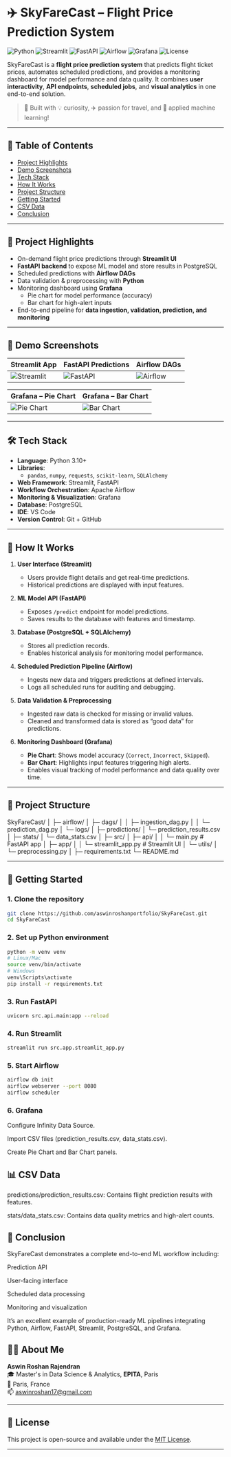 # ✈️ SkyFareCast – Flight Price Prediction System

![Python](https://img.shields.io/badge/Python-3.10-blue?logo=python&logoColor=white)
![Streamlit](https://img.shields.io/badge/Built%20with-Streamlit-orange?logo=streamlit)
![FastAPI](https://img.shields.io/badge/Backend-FastAPI-lightgrey)
![Airflow](https://img.shields.io/badge/Workflow-Airflow-blueviolet)
![Grafana](https://img.shields.io/badge/Monitoring-Grafana-red)
![License](https://img.shields.io/badge/License-MIT-green)

SkyFareCast is a **flight price prediction system** that predicts flight ticket prices, automates scheduled predictions, and provides a monitoring dashboard for model performance and data quality. It combines **user interactivity**, **API endpoints**, **scheduled jobs**, and **visual analytics** in one end-to-end solution.

> 🚀 Built with 💡 curiosity, ✈️ passion for travel, and 🧠 applied machine learning!  

---

## 🌟 Table of Contents

- [Project Highlights](#project-highlights)  
- [Demo Screenshots](#demo-screenshots)  
- [Tech Stack](#tech-stack)  
- [How It Works](#how-it-works)  
- [Project Structure](#project-structure)  
- [Getting Started](#getting-started)  
- [CSV Data](#csv-data)  
- [Conclusion](#conclusion)  

---

## 🌟 Project Highlights

- On-demand flight price predictions through **Streamlit UI**
- **FastAPI backend** to expose ML model and store results in PostgreSQL
- Scheduled predictions with **Airflow DAGs**
- Data validation & preprocessing with **Python**
- Monitoring dashboard using **Grafana**  
  - Pie chart for model performance (accuracy)  
  - Bar chart for high-alert inputs  
- End-to-end pipeline for **data ingestion, validation, prediction, and monitoring**

---

## 📸 Demo Screenshots

| Streamlit App | FastAPI Predictions | Airflow DAGs |
|---------------|------------------|--------------|
| ![Streamlit](images/streamlit_app.png) | ![FastAPI](images/fastapi_prediction.png) | ![Airflow](images/airflow_dags.png) |

| Grafana – Pie Chart | Grafana – Bar Chart |
|--------------------|-------------------|
| ![Pie Chart](images/grafana_pie.png) | ![Bar Chart](images/grafana_bar.png) |

---

## 🛠 Tech Stack

- **Language**: Python 3.10+  
- **Libraries**: 
  - `pandas`, `numpy`, `requests`, `scikit-learn`, `SQLAlchemy`  
- **Web Framework**: Streamlit, FastAPI  
- **Workflow Orchestration**: Apache Airflow  
- **Monitoring & Visualization**: Grafana  
- **Database**: PostgreSQL  
- **IDE**: VS Code  
- **Version Control**: Git + GitHub  

---

## 🧠 How It Works

1. **User Interface (Streamlit)**  
   - Users provide flight details and get real-time predictions.  
   - Historical predictions are displayed with input features.  

2. **ML Model API (FastAPI)**  
   - Exposes `/predict` endpoint for model predictions.  
   - Saves results to the database with features and timestamp.  

3. **Database (PostgreSQL + SQLAlchemy)**  
   - Stores all prediction records.  
   - Enables historical analysis for monitoring model performance.  

4. **Scheduled Prediction Pipeline (Airflow)**  
   - Ingests new data and triggers predictions at defined intervals.  
   - Logs all scheduled runs for auditing and debugging.  

5. **Data Validation & Preprocessing**  
   - Ingested raw data is checked for missing or invalid values.  
   - Cleaned and transformed data is stored as “good data” for predictions.  

6. **Monitoring Dashboard (Grafana)**  
   - **Pie Chart**: Shows model accuracy (`Correct`, `Incorrect`, `Skipped`).  
   - **Bar Chart**: Highlights input features triggering high alerts.  
   - Enables visual tracking of model performance and data quality over time.  

---

## 📂 Project Structure
SkyFareCast/
│
├─ airflow/
│  ├─ dags/
│  │  ├─ ingestion_dag.py
│  │  └─ prediction_dag.py
│  └─ logs/
│
├─ predictions/
│  └─ prediction_results.csv
│
├─ stats/
│  └─ data_stats.csv
│
├─ src/
│  ├─ api/
│  │  └─ main.py           # FastAPI app
│  ├─ app/
│  │  └─ streamlit_app.py  # Streamlit UI
│  └─ utils/
│     └─ preprocessing.py
│
├─ requirements.txt
└─ README.md

---

## 🚀 Getting Started

### **1. Clone the repository**
```bash
git clone https://github.com/aswinroshanportfolio/SkyFareCast.git
cd SkyFareCast
```

### **2. Set up Python environment**
```bash
python -m venv venv
# Linux/Mac
source venv/bin/activate  
# Windows
venv\Scripts\activate     
pip install -r requirements.txt
```

### **3. Run FastAPI**
```bash
uvicorn src.api.main:app --reload

```

### **4. Run Streamlit**
```bash
streamlit run src.app.streamlit_app.py

```

### **5. Start Airflow**

```bash
airflow db init
airflow webserver --port 8080
airflow scheduler

```

### **6. Grafana**

Configure Infinity Data Source.

Import CSV files (prediction_results.csv, data_stats.csv).

Create Pie Chart and Bar Chart panels.

## **📊 CSV Data**

predictions/prediction_results.csv: Contains flight prediction results with features.

stats/data_stats.csv: Contains data quality metrics and high-alert counts.

## **🏁 Conclusion**

SkyFareCast demonstrates a complete end-to-end ML workflow including:

Prediction API

User-facing interface

Scheduled data processing

Monitoring and visualization

It’s an excellent example of production-ready ML pipelines integrating Python, Airflow, FastAPI, Streamlit, PostgreSQL, and Grafana.

## 🙋‍♂️ About Me

**Aswin Roshan Rajendran**  
🎓 Master's in Data Science & Analytics, **EPITA**, Paris  
📍 Paris, France  
📫 [aswinroshan17@gmail.com](mailto:aswinroshan17@gmail.com)

---

## 📜 License

This project is open-source and available under the [MIT License](LICENSE).

---

